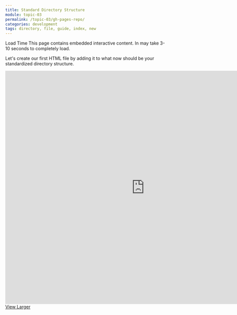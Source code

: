```yaml
---
title: Standard Directory Structure
module: topic-03
permalink: /topic-03/gh-pages-repo/
categories: development
tags: directory, file, guide, index, new
---
```


<div class="divider-heading"></div>

<span class="label label-warning">Load Time</span> This page contains embedded interactive content. In may take 3-10 seconds to completely load.

Let's create our first HTML file by adding it to what now should be your standardized directory structure.

<iframe src="https://umontanamediaarts.com/MART341/wp-admin/admin-ajax.php?action=h5p_embed&id=16" width="877" height="737" frameborder="0" allowfullscreen="allowfullscreen"></iframe><script src="https://umontanamediaarts.com/MART341/wp-content/plugins/h5p/h5p-php-library/js/h5p-resizer.js" charset="UTF-8"></script>
<a href="https://umontanamediaarts.com/MART341/wp-admin/admin-ajax.php?action=h5p_embed&id=16" class="btn btn-default btn-xs" target="_blank">View Larger</a>
